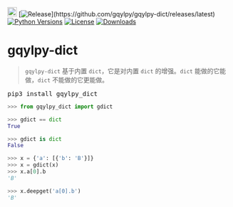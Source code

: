 [<img alt="LOGO" src="http://www.gqylpy.com/static/img/favicon.ico" height="21" width="21"/>](http://www.gqylpy.com)
[![Release](https://img.shields.io/github/release/gqylpy/gqylpy-dict.svg?style=flat-square")](https://github.com/gqylpy/gqylpy-dict/releases/latest)
[![Python Versions](https://img.shields.io/pypi/pyversions/gqylpy_dict)](https://pypi.org/project/gqylpy_dict)
[![License](https://img.shields.io/pypi/l/gqylpy_dict)](https://github.com/gqylpy/gqylpy-dict/blob/master/LICENSE)
[![Downloads](https://pepy.tech/badge/gqylpy_dict/month)](https://pepy.tech/project/gqylpy_dict)

# gqylpy-dict

> `gqylpy-dict` 基于内置 `dict`，它是对内置 `dict` 的增强。`dict` 能做的它能做，`dict` 不能做的它更能做。

<kbd>pip3 install gqylpy_dict</kbd>

```python
>>> from gqylpy_dict import gdict

>>> gdict == dict
True

>>> gdict is dict
False

>>> x = {'a': [{'b': 'B'}]}
>>> x = gdict(x)
>>> x.a[0].b
'B'

>>> x.deepget('a[0].b')
'B'
```
